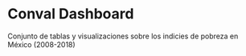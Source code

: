 # Conval Dashboard
Conjunto de tablas y visualizaciones sobre los indicies de pobreza en México (2008-2018)
